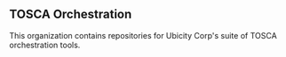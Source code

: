 ## TOSCA Orchestration
This organization contains repositories for Ubicity Corp's suite of TOSCA orchestration tools.
